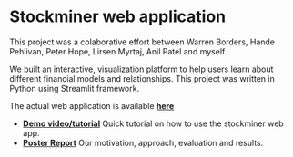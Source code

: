# Stockminer web application

This project was a colaborative effort between Warren Borders, Hande Pehlivan, Peter Hope, Lirsen Myrtaj, Anil Patel and myself. 

We built an interactive, visualization platform to help users learn about different financial models and relationships. This project was written in Python using Streamlit framework. 

The actual web application is available [__here__](https://huggingface.co/spaces/dataminers/ddataminers)

* [__Demo video/tutorial__](https://www.youtube.com/watch?v=5A_2e2OkS6o&t=0s)
Quick tutorial on how to use the stockminer web app. 
* [__Poster Report__](https://www.youtube.com/watch?v=sIbndt1PY94&t=0s)
Our motivation, approach, evaluation and results. 

